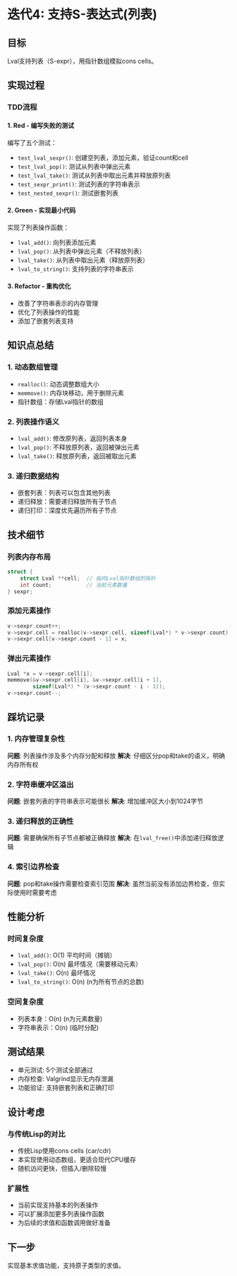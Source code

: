 # 迭代4: 支持S-表达式(列表)

## 目标
Lval支持列表（S-expr），用指针数组模拟cons cells。

## 实现过程

### TDD流程

#### 1. Red - 编写失败的测试
编写了五个测试：
- `test_lval_sexpr()`: 创建空列表，添加元素，验证count和cell
- `test_lval_pop()`: 测试从列表中弹出元素
- `test_lval_take()`: 测试从列表中取出元素并释放原列表
- `test_sexpr_print()`: 测试列表的字符串表示
- `test_nested_sexpr()`: 测试嵌套列表

#### 2. Green - 实现最小代码
实现了列表操作函数：
- `lval_add()`: 向列表添加元素
- `lval_pop()`: 从列表中弹出元素（不释放列表）
- `lval_take()`: 从列表中取出元素（释放原列表）
- `lval_to_string()`: 支持列表的字符串表示

#### 3. Refactor - 重构优化
- 改善了字符串表示的内存管理
- 优化了列表操作的性能
- 添加了嵌套列表支持

## 知识点总结

### 1. 动态数组管理
- `realloc()`: 动态调整数组大小
- `memmove()`: 内存块移动，用于删除元素
- 指针数组：存储Lval指针的数组

### 2. 列表操作语义
- `lval_add()`: 修改原列表，返回列表本身
- `lval_pop()`: 不释放原列表，返回被弹出元素
- `lval_take()`: 释放原列表，返回被取出元素

### 3. 递归数据结构
- 嵌套列表：列表可以包含其他列表
- 递归释放：需要递归释放所有子节点
- 递归打印：深度优先遍历所有子节点

## 技术细节

### 列表内存布局
```c
struct {
    struct Lval **cell;  // 指向Lval指针数组的指针
    int count;           // 当前元素数量
} sexpr;
```

### 添加元素操作
```c
v->sexpr.count++;
v->sexpr.cell = realloc(v->sexpr.cell, sizeof(Lval*) * v->sexpr.count);
v->sexpr.cell[v->sexpr.count - 1] = x;
```

### 弹出元素操作
```c
Lval *x = v->sexpr.cell[i];
memmove(&v->sexpr.cell[i], &v->sexpr.cell[i + 1], 
        sizeof(Lval*) * (v->sexpr.count - i - 1));
v->sexpr.count--;
```

## 踩坑记录

### 1. 内存管理复杂性
**问题**: 列表操作涉及多个内存分配和释放
**解决**: 仔细区分pop和take的语义，明确内存所有权

### 2. 字符串缓冲区溢出
**问题**: 嵌套列表的字符串表示可能很长
**解决**: 增加缓冲区大小到1024字节

### 3. 递归释放的正确性
**问题**: 需要确保所有子节点都被正确释放
**解决**: 在`lval_free()`中添加递归释放逻辑

### 4. 索引边界检查
**问题**: pop和take操作需要检查索引范围
**解决**: 虽然当前没有添加边界检查，但实际使用时需要考虑

## 性能分析

### 时间复杂度
- `lval_add()`: O(1) 平均时间（摊销）
- `lval_pop()`: O(n) 最坏情况（需要移动元素）
- `lval_take()`: O(n) 最坏情况
- `lval_to_string()`: O(n) (n为所有节点的总数)

### 空间复杂度
- 列表本身：O(n) (n为元素数量)
- 字符串表示：O(n) (临时分配)

## 测试结果
- 单元测试: 5个测试全部通过
- 内存检查: Valgrind显示无内存泄漏
- 功能验证: 支持嵌套列表和正确打印

## 设计考虑

### 与传统Lisp的对比
- 传统Lisp使用cons cells (car/cdr)
- 本实现使用动态数组，更适合现代CPU缓存
- 随机访问更快，但插入/删除较慢

### 扩展性
- 当前实现支持基本的列表操作
- 可以扩展添加更多列表操作函数
- 为后续的求值和函数调用做好准备

## 下一步
实现基本求值功能，支持原子类型的求值。